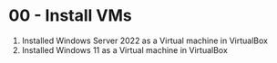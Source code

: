 # 00 - Install VMs


1. Installed Windows Server 2022 as a Virtual machine in VirtualBox
2. Installed Windows 11 as a Virtual machine in VirtualBox